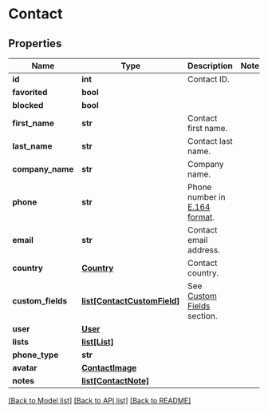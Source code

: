 # Contact

## Properties
Name | Type | Description | Notes
------------ | ------------- | ------------- | -------------
**id** | **int** | Contact ID. | 
**favorited** | **bool** |  | 
**blocked** | **bool** |  | 
**first_name** | **str** | Contact first name. | 
**last_name** | **str** | Contact last name. | 
**company_name** | **str** | Company name. | 
**phone** | **str** | Phone number in [E.164 format](https://en.wikipedia.org/wiki/E.164). | 
**email** | **str** | Contact email address. | 
**country** | [**Country**](Country.md) | Contact country. | 
**custom_fields** | [**list[ContactCustomField]**](ContactCustomField.md) | See [Custom Fields](http://docs.textmagictesting.com/tag#Custom-Fields) section. | 
**user** | [**User**](User.md) |  | 
**lists** | [**list[List]**](List.md) |  | 
**phone_type** | **str** |  | 
**avatar** | [**ContactImage**](ContactImage.md) |  | 
**notes** | [**list[ContactNote]**](ContactNote.md) |  | 

[[Back to Model list]](../README.md#documentation-for-models) [[Back to API list]](../README.md#documentation-for-api-endpoints) [[Back to README]](../README.md)


